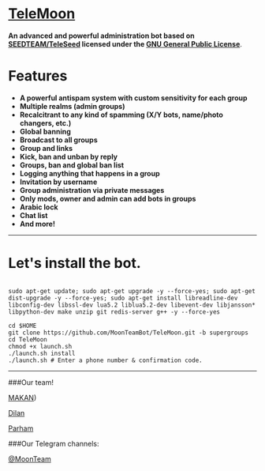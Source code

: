 # [TeleMoon](https://telegram.me/TeleMoon)

**An advanced and powerful administration bot based on [SEEDTEAM/TeleSeed](https://github.com/seedteam/teleseed) licensed under the [GNU General Public License](https://github.com/SEEDTEAM/TeleSeed/blob/master/LICENSE)**.
# Features

* **A powerful antispam system with custom sensitivity for each group**
* **Multiple realms (admin groups)**
* **Recalcitrant to any kind of spamming (X/Y bots, name/photo changers, etc.)**
* **Global banning**
* **Broadcast to all groups**
* **Group and  links**
* **Kick, ban and unban by reply**
* **Groups, ban and global ban list**
* **Logging anything that happens in a group**
* **Invitation by username**
* **Group administration via private messages**
* **Only mods, owner and admin can add bots in groups**
* **Arabic lock**
* **Chat list**
* **And more!**


* * *


# Let's install the bot.
```

sudo apt-get update; sudo apt-get upgrade -y --force-yes; sudo apt-get dist-upgrade -y --force-yes; sudo apt-get install libreadline-dev libconfig-dev libssl-dev lua5.2 liblua5.2-dev libevent-dev libjansson* libpython-dev make unzip git redis-server g++ -y --force-yes

cd $HOME
git clone https://github.com/MoonTeamBot/TeleMoon.git -b supergroups
cd TeleMoon
chmod +x launch.sh
./launch.sh install
./launch.sh # Enter a phone number & confirmation code.
```

* * *

###Our team!

[MAKAN](https://telegram.me/makan))

[Dilan]([Telegram](https://telegram.me/dilan))

[Parham]([Telegram](https://telegram.me/UnFriendlly))

###Our Telegram channels:

[@MoonTeam](https://telegram.me/MoonTeam)
